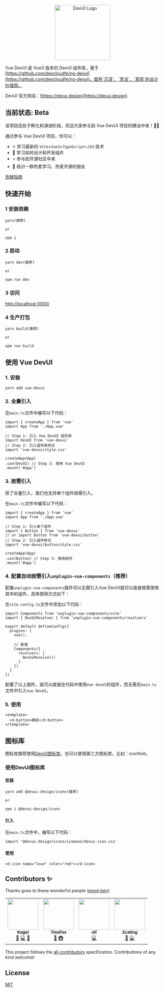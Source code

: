 <p align="center">
  <a href="https://devui.design/home" target="_blank" rel="noopener noreferrer">
    <img alt="DevUI Logo" src="https://github.com/DevCloudFE/vue-devui/raw/dev/packages/devui-vue/public/logo.svg" width="180" style="max-width:100%;">
  </a>
</p>

Vue DevUI 是 Vue3 版本的 DevUI 组件库，基于 [https://github.com/devcloudfe/ng-devui](https://github.com/devcloudfe/ng-devui)，倡导`沉浸`、`灵活`、`至简`的设计价值观。

DevUI 官方网站：[https://devui.design](https://devui.design)

## 当前状态: Beta

该项目还处于孵化和演进阶段，欢迎大家参与到 Vue DevUI 项目的建设中来！🎉🎉

通过参与 Vue DevUI 项目，你可以：
- 🔥 学习最新的 `Vite`+`Vue3`+`TypeScript`+`JSX` 技术
- 🎁 学习如何设计和开发组件
- ⭐ 参与到开源社区中来
- 🎊 结识一群热爱学习、热爱开源的朋友

[贡献指南](https://github.com/DevCloudFE/vue-devui/wiki/%E8%B4%A1%E7%8C%AE%E6%8C%87%E5%8D%97)

## 快速开始

### 1 安装依赖

```
yarn(推荐)

or

npm i
```

### 2 启动

```
yarn dev(推荐)

or

npm run dev
```

### 3 访问

[http://localhost:3000/](http://localhost:3000/)

### 4 生产打包

```
yarn build(推荐)

or

npm run build
```

## 使用 Vue DevUI

### 1. 安装

```
yarn add vue-devui
```

### 2. 全量引入

在`main.ts`文件中编写以下代码：
```
import { createApp } from 'vue'
import App from './App.vue'

// Step 1: 引入 Vue DevUI 组件库
import DevUI from 'vue-devui'
// Step 2: 引入组件库样式
import 'vue-devui/style.css'

createApp(App)
.use(DevUI) // Step 3: 使用 Vue DevUI
.mount('#app')
```

### 3. 按需引入

除了全量引入，我们也支持单个组件按需引入。

在`main.ts`文件中编写以下代码：
```
import { createApp } from 'vue'
import App from './App.vue'

// Step 1: 引入单个组件
import { Button } from 'vue-devui'
// or import Button from 'vue-devui/button'
// Step 2: 引入组件样式
import 'vue-devui/button/style.css'

createApp(App)
.use(Button) // Step 3: 使用组件
.mount('#app')
```

### 4. 配置自动按需引入`unplugin-vue-components`（推荐）

配置`unplugin-vue-components`插件可以无需引入Vue DevUI就可以直接按需使用其中的组件，具体使用方式如下：

在`vite.config.ts`文件中添加以下代码：
```
import Components from 'unplugin-vue-components/vite'
import { DevUiResolver } from 'unplugin-vue-components/resolvers'

export default defineConfig({
  plugins: [
    vue(),

    // 新增
    Components({
      resolvers: [
        DevUiResolver()
      ]
    })
  ]
})
```

配置了以上插件，就可以直接在代码中使用`Vue DevUI`的组件，而无需在`main.ts`文件中引入`Vue DevUI`。

### 5. 使用

```
<template>
  <d-button>确定</d-button>
</template>
```

## 图标库

图标库推荐使用[DevUI图标库](https://devui.design/icon/ruleResource)，也可以使用第三方图标库，比如：iconfont。

### 使用DevUI图标库

#### 安装

```
yarn add @devui-design/icons(推荐)

or

npm i @devui-design/icons
```

#### 引入

在`main.ts`文件中，编写以下代码：

```
import '@devui-design/icons/icomoon/devui-icon.css'
```

#### 使用

```
<d-icon name="love" color="red"></d-icon>
```

## Contributors ✨

Thanks goes to these wonderful people ([emoji key](https://allcontributors.org/docs/en/emoji-key)):

<!-- ALL-CONTRIBUTORS-LIST:START - Do not remove or modify this section -->
<!-- prettier-ignore-start -->
<!-- markdownlint-disable -->
<table>
  <tr>
    <td align="center"><a href="https://juejin.cn/user/712139267650141"><img src="https://avatars.githubusercontent.com/u/9566362?v=4?s=100" width="100px;" alt=""/><br /><sub><b>Kagol</b></sub></a><br /><a href="#maintenance-kagol" title="Maintenance">🚧</a> <a href="https://github.com/DevCloudFE/vue-devui/commits?author=kagol" title="Code">💻</a> <a href="https://github.com/DevCloudFE/vue-devui/commits?author=kagol" title="Documentation">📖</a></td>
    <td align="center"><a href="https://github.com/TinsFox"><img src="https://avatars.githubusercontent.com/u/33956589?v=4?s=100" width="100px;" alt=""/><br /><sub><b>TinsFox</b></sub></a><br /><a href="#maintenance-TinsFox" title="Maintenance">🚧</a> <a href="#infra-TinsFox" title="Infrastructure (Hosting, Build-Tools, etc)">🚇</a></td>
    <td align="center"><a href="https://github.com/lnzhangsong"><img src="https://avatars.githubusercontent.com/u/15092594?v=4?s=100" width="100px;" alt=""/><br /><sub><b>nif</b></sub></a><br /><a href="https://github.com/DevCloudFE/vue-devui/commits?author=lnzhangsong" title="Code">💻</a></td>
    <td align="center"><a href="https://github.com/Zcating"><img src="https://avatars.githubusercontent.com/u/13329558?v=4?s=100" width="100px;" alt=""/><br /><sub><b>Zcating</b></sub></a><br /><a href="#maintenance-Zcating" title="Maintenance">🚧</a> <a href="https://github.com/DevCloudFE/vue-devui/commits?author=Zcating" title="Code">💻</a></td>
  </tr>
</table>

<!-- markdownlint-restore -->
<!-- prettier-ignore-end -->

<!-- ALL-CONTRIBUTORS-LIST:END -->

This project follows the [all-contributors](https://github.com/all-contributors/all-contributors) specification. Contributions of any kind welcome!

## License

[MIT](https://github.com/DevCloudFE/vue-devui/blob/dev/LICENSE)
